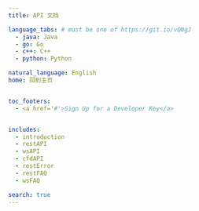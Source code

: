 ```yaml
---
title: API 文档

language_tabs: # must be one of https://git.io/vQNgJ
  - java: Java
  - go: Go
  - c++: C++
  - python: Python

natural_language: English
home: 回到主页


toc_footers:
  - <a href='#'>Sign Up for a Developer Key</a>


includes:
  - introduction
  - restAPI
  - wsAPI
  - cfdAPI
  - restError
  - restFAQ
  - wsFAQ

search: true
---
```


